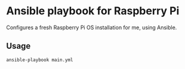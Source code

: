 # Ansible playbook for Raspberry Pi

Configures a fresh Raspberry Pi OS installation for me, using Ansible.

## Usage

```bash
ansible-playbook main.yml
```
